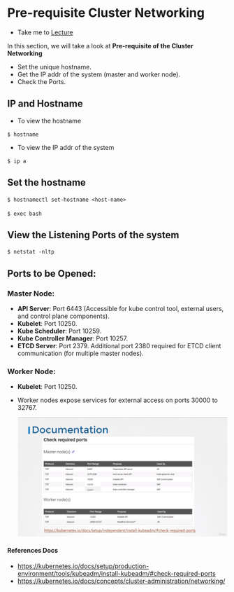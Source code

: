 # Pre-requisite Cluster Networking

- Take me to [Lecture](https://kodekloud.com/topic/cluster-networking/)

In this section, we will take a look at **Pre-requisite of the Cluster Networking**

- Set the unique hostname.
- Get the IP addr of the system (master and worker node).
- Check the Ports.

## IP and Hostname

- To view the hostname

```
$ hostname
```

- To view the IP addr of the system

```
$ ip a
```

## Set the hostname

```
$ hostnamectl set-hostname <host-name>

$ exec bash
```

## View the Listening Ports of the system

```
$ netstat -nltp
```

## Ports to be Opened:

### Master Node:

- **API Server**: Port 6443 (Accessible for kube control tool, external users, and control plane components).
- **Kubelet**: Port 10250.
- **Kube Scheduler**: Port 10259.
- **Kube Controller Manager**: Port 10257.
- **ETCD Server**: Port 2379. Additional port 2380 required for ETCD client communication (for multiple master nodes).

### Worker Node:

- **Kubelet**: Port 10250.
- Worker nodes expose services for external access on ports 30000 to 32767.

  ![CN](../../images/cn.png)



#### References Docs

- https://kubernetes.io/docs/setup/production-environment/tools/kubeadm/install-kubeadm/#check-required-ports
- https://kubernetes.io/docs/concepts/cluster-administration/networking/

